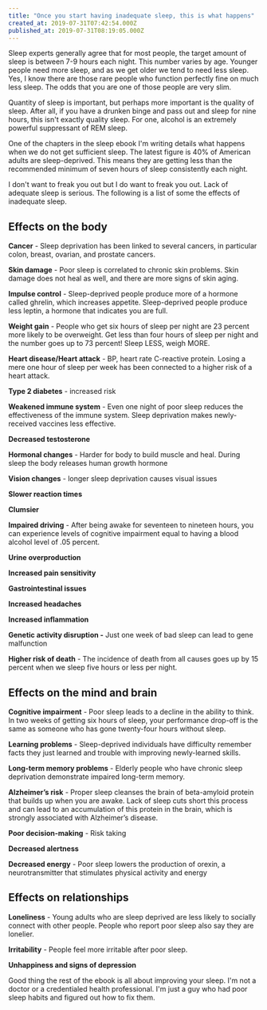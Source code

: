 ```yaml
---
title: "Once you start having inadequate sleep, this is what happens"
created_at: 2019-07-31T07:42:54.000Z
published_at: 2019-07-31T08:19:05.000Z
---
```

Sleep experts generally agree that for most people, the target amount of sleep is between 7-9 hours each night. This number varies by age. Younger people need more sleep, and as we get older we tend to need less sleep. Yes, I know there are those rare people who function perfectly fine on much less sleep. The odds that you are one of those people are very slim.

Quantity of sleep is important, but perhaps more important is the quality of sleep. After all, if you have a drunken binge and pass out and sleep for nine hours, this isn't exactly quality sleep. For one, alcohol is an extremely powerful suppressant of REM sleep.

One of the chapters in the sleep ebook I'm writing details what happens when we do not get sufficient sleep. The latest figure is 40% of American adults are sleep-deprived. This means they are getting less than the recommended minimum of seven hours of sleep consistently each night.

I don't want to freak you out but I do want to freak you out. Lack of adequate sleep is serious. The following is a list of some the effects of inadequate sleep.

Effects on the body
-------------------

**Cancer** - Sleep deprivation has been linked to several cancers, in particular colon, breast, ovarian, and prostate cancers.

**Skin damage** - Poor sleep is correlated to chronic skin problems. Skin damage does not heal as well, and there are more signs of skin aging.

**Impulse control** \- Sleep-deprived people produce more of a hormone called ghrelin, which increases appetite. Sleep-deprived people produce less leptin, a hormone that indicates you are full.

**Weight gain** - People who get six hours of sleep per night are 23 percent more likely to be overweight. Get less than four hours of sleep per night and the number goes up to 73 percent! Sleep LESS, weigh MORE.

**Heart disease/Heart attack** - BP, heart rate C-reactive protein. Losing a mere one hour of sleep per week has been connected to a higher risk of a heart attack.

**Type 2 diabetes** - increased risk

**Weakened immune system** - Even one night of poor sleep reduces the effectiveness of the immune system. Sleep deprivation makes newly-received vaccines less effective.

**Decreased testosterone**

**Hormonal changes** - Harder for body to build muscle and heal. During sleep the body releases human growth hormone

**Vision changes** \- longer sleep deprivation causes visual issues

**Slower reaction times**

**Clumsier**

**Impaired driving** - After being awake for seventeen to nineteen hours, you can experience levels of cognitive impairment equal to having a blood alcohol level of .05 percent.

**Urine overproduction**

**Increased pain sensitivity**

**Gastrointestinal issues**

**Increased headaches**

**Increased inflammation**

**Genetic activity disruption -** Just one week of bad sleep can lead to gene malfunction

**Higher risk of death** - The incidence of death from all causes goes up by 15 percent when we sleep five hours or less per night.

Effects on the mind and brain
-----------------------------

**Cognitive impairment** - Poor sleep leads to a decline in the ability to think. In two weeks of getting six hours of sleep, your performance drop-off is the same as someone who has gone twenty-four hours without sleep.

**Learning problems** - Sleep-deprived individuals have difficulty remember facts they just learned and trouble with improving newly-learned skills.

**Long-term memory problems** - Elderly people who have chronic sleep deprivation demonstrate impaired long-term memory.

**Alzheimer’s risk** - Proper sleep cleanses the brain of beta-amyloid protein that builds up when you are awake. Lack of sleep cuts short this process and can lead to an accumulation of this protein in the brain, which is strongly associated with Alzheimer’s disease.

**Poor decision-making** - Risk taking

**Decreased alertness**

**Decreased energy** \- Poor sleep lowers the production of orexin, a neurotransmitter that stimulates physical activity and energy

Effects on relationships
------------------------

**Loneliness** \- Young adults who are sleep deprived are less likely to socially connect with other people. People who report poor sleep also say they are lonelier.

**Irritability** - People feel more irritable after poor sleep.

**Unhappiness and signs of depression**

Good thing the rest of the ebook is all about improving your sleep. I'm not a doctor or a credentialed health professional. I'm just a guy who had poor sleep habits and figured out how to fix them.

